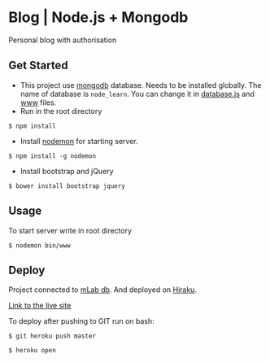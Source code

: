 # Blog | Node.js + Mongodb
Personal blog with authorisation

## Get Started 
* This project use [mongodb](https://docs.mongodb.com/manual/tutorial/install-mongodb-on-debian/) database. Needs to be installed globally.
The name of database is `node_learn`. You can change it in [database.js](config/database.js) and [www](bin/www) files.
* Run in the root directory
```
$ npm install
```
* Install [nodemon](https://www.npmjs.com/package/nodemon) for starting server. 
```
$ npm install -g nodemon
```
* Install bootstrap and jQuery
```
$ bower install bootstrap jquery
```

## Usage

To start server write in root directory
```
$ nodemon bin/www
```

## Deploy
Project connected to [mLab db](https://www.mlab.com/databases/heroku_z9bqn6g0). And deployed on [Hiraku](https://dashboard.heroku.com/apps/anluh-node-blog).

[Link to the live site](https://gentle-chamber-68420.herokuapp.com/)

To deploy after pushing to GIT run on bash:
```
$ git heroku push master

$ heroku open
```
